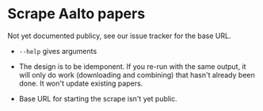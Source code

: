 # Scrape Aalto papers

Not yet documented publicy, see our issue tracker for the base URL.

* `--help` gives arguments

* The design is to be idemponent.  If you re-run with the same output,
  it will only do work (downloading and combining) that hasn't already
  been done.  It won't update existing papers.

* Base URL for starting the scrape isn't yet public.
